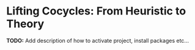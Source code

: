 # **Lifting Cocycles: From Heuristic to Theory**

**TODO:** Add description of how to activate project, install packages etc...
